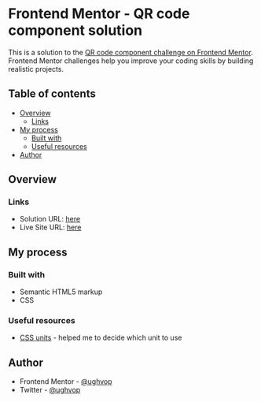 # Frontend Mentor - QR code component solution

This is a solution to the [QR code component challenge on Frontend Mentor](https://www.frontendmentor.io/challenges/qr-code-component-iux_sIO_H). Frontend Mentor challenges help you improve your coding skills by building realistic projects. 

## Table of contents

- [Overview](#overview)
  - [Links](#links)
- [My process](#my-process)
  - [Built with](#built-with)
  - [Useful resources](#useful-resources)
- [Author](#author)


## Overview

### Links

- Solution URL: [here](https://www.frontendmentor.io/solutions/qr-code-component-z-fTE7-uPm)
- Live Site URL: [here](https://ughvop.github.io/qr-code-component-main/)


## My process

### Built with

- Semantic HTML5 markup
- CSS 

### Useful resources

- [CSS units](https://youtu.be/N5wpD9Ov_To) - helped me to decide which unit to use


## Author

- Frontend Mentor - [@ughvop](https://www.frontendmentor.io/profile/ughvop)
- Twitter - [@ughvop](https://www.twitter.com/ughvop)

